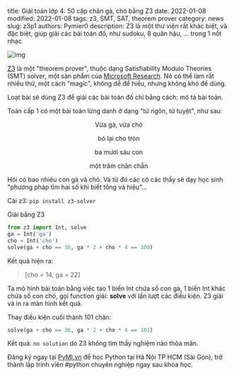 title: Giải toán lớp 4: 50 cặp chân gà, chó bằng Z3 
date: 2022-01-08
modified: 2022-01-08
tags: z3, SMT, SAT, theorem prover
category: news
slug: z3p1
authors: Pymier0
description: Z3 là một thư viện rất khác biệt, và đặc biệt, giúp giải các bài toán đố, như sudoku, 8 quân hậu, ... trong 1 nốt nhạc

![img](https://images.unsplash.com/photo-1582456313540-088dcd72e53a?crop=entropy&cs=tinysrgb&fit=max&fm=jpg&ixid=MnwyMzI1MzN8MHwxfHJhbmRvbXx8fHx8fHx8fDE2NDE2NTg4NTc&ixlib=rb-1.2.1&q=80&w=600)

[Z3](https://github.com/Z3Prover/z3#python) là một "theorem prover", thuộc dạng Satisfiability Modulo Theories (SMT) solver, một sản phẩm của [Microsoft Research](https://theory.stanford.edu/~nikolaj/programmingz3.html). Nó có thể làm rất nhiều thứ, một cách "magic", không dễ để hiểu, nhưng không khó để dùng.

Loạt bài sẽ dùng Z3 để giải các bài toán đố chỉ bằng cách: mô tả bài toán.

Toán cấp 1 có một bài toán lừng danh ở dạng "tứ ngôn, tứ tuyệt", như sau:

<center>
Vừa gà, vừa chó

bó lại cho tròn

ba mươi sáu con

một trăm chân chẵn
</center>

Hỏi có bao nhiêu con gà và chó. Và từ đó các cô các thầy sẽ dạy học sinh "phương pháp tìm hai số khi biết tổng và hiệu"...

Cài z3: `pip install z3-solver`

Giải bằng Z3

```py
from z3 import Int, solve
ga = Int('ga')
cho = Int('cho')
solve(ga + cho == 36, ga * 2 + cho * 4 == 100)
```
Kết quả hiện ra: 

> [cho = 14, ga = 22]

Ta mô hình bài toán bằng việc tạo 1 biến Int chứa số con gà, 1 biến Int khác chứa số con chó, gọi function giải: **solve** với lần lượt các điều kiện. Z3 giải và in ra màn hình kết quả.

Thay điều kiện cuối thành 101 chân: 

```py
solve(ga + cho == 36, ga * 2 + cho * 4 == 101)
```

Kết quả: `no solution` do Z3 không tìm thấy nghiệm nào thỏa mãn.

Đăng ký ngay tại [PyMI.vn](https://pymi.vn) để học Python tại Hà Nội TP HCM (Sài Gòn),
trở thành lập trình viên #python chuyên nghiệp ngay sau khóa học.
